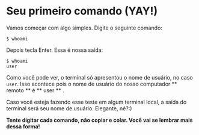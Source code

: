 # Seu primeiro comando (YAY!)

Vamos começar com algo simples. Digite o seguinte comando:

```
$ whoami
```

Depois tecla Enter. Essa é nossa saída:

```
$ whoami
user
```

Como você pode ver, o terminal só apresentou o nome de usuário, no caso `user`.
Isso acontece pois o nome de usuário do nosso computador ** remoto ** é ** user ** .

Caso você esteja fazendo esse teste em algum terminal local, a saída do terminal será seu nome de usuário.
Elegante, né?:)

**Tente digitar cada comando, não copiar e colar. Você vai se lembrar mais dessa forma!**
